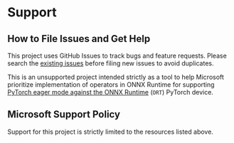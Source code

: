 # Support

## How to File Issues and Get Help

This project uses GitHub Issues to track bugs and feature requests. Please
search the [existing issues](/microsoft/opstractor/issues) before filing new
issues to avoid duplicates.

This is an unsupported project intended strictly as a tool to help Microsoft
prioritize implementation of operators in ONNX Runtime for supporting
[PyTorch eager mode against the ONNX Runtime][ort-eager] (`ORT`) PyTorch device.

## Microsoft Support Policy

Support for this project is strictly limited to the resources listed above.

[ort-eager]: https://github.com/microsoft/onnxruntime/tree/master/orttraining/orttraining/eager
